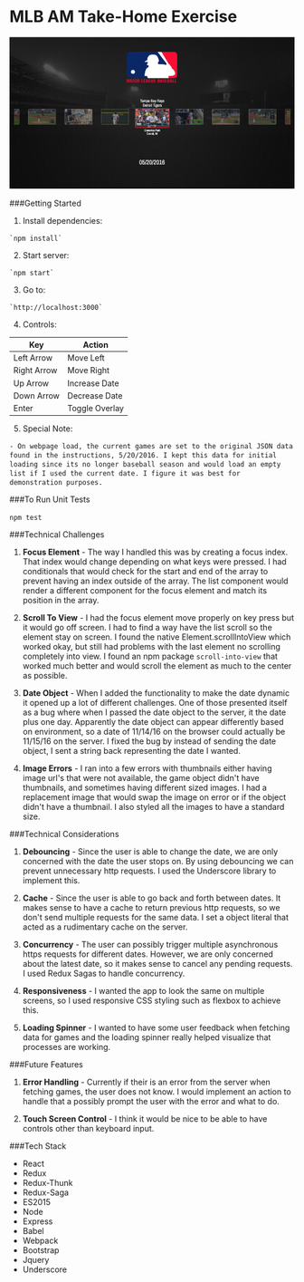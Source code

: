 # MLB AM Take-Home Exercise

![Preview](/public/assets/preview.png "Preview")

###Getting Started
  
  1. Install dependencies:

    `npm install`

  2. Start server:

    `npm start`

  3. Go to:

    `http://localhost:3000`

  4. Controls:

| Key         | Action         |
|-------------|----------------|
| Left Arrow  | Move Left      |   
| Right Arrow | Move Right     |
| Up Arrow    | Increase Date  |
| Down Arrow  | Decrease Date  |
| Enter       | Toggle Overlay |

  5. Special Note: 

    - On webpage load, the current games are set to the original JSON data found in the instructions, 5/20/2016. I kept this data for initial loading since its no longer baseball season and would load an empty list if I used the current date. I figure it was best for demonstration purposes.

###To Run Unit Tests

  `npm test`

###Technical Challenges
  1. **Focus Element** - The way I handled this was by creating a focus index. That index would change depending on what keys were pressed. I had conditionals that would check for the start and end of the array to prevent having an index outside of the array. The list component would render a different component for the focus element and match its position in the array.

  2. **Scroll To View** - I had the focus element move properly on key press but it would go off screen. I had to find a way have the list scroll so the element stay on screen. I found the native Element.scrollIntoView which worked okay, but still had problems with the last element no scrolling completely into view. I found an npm package `scroll-into-view` that worked much better and would scroll the element as much to the center as possible.

  3. **Date Object** - When I added the functionality to make the date dynamic it opened up a lot of different challenges. One of those presented itself as a bug where when I passed the date object to the server, it the date plus one day. Apparently the date object can appear differently based on environment, so a date of 11/14/16 on the browser could actually be 11/15/16 on the server. I fixed the bug by instead of sending the date object, I sent a string back representing the date I wanted.

  4. **Image Errors** - I ran into a few errors with thumbnails either having image url's that were not available, the game object didn't have thumbnails, and sometimes having different sized images. I had a replacement image that would swap the image on error or if the object didn't have a thumbnail. I also styled all the images to have a standard size.

###Technical Considerations
  1. **Debouncing** - Since the user is able to change the date, we are only concerned with the date the user stops on. By using debouncing we can prevent unnecessary http requests. I used the Underscore library to implement this.

  2. **Cache** - Since the user is able to go back and forth between dates. It makes sense to have a cache to return previous http requests, so we don't send multiple requests for the same data. I set a object literal that acted as a rudimentary cache on the server.

  3. **Concurrency** - The user can possibly trigger multiple asynchronous https requests for different dates. However, we are only concerned about the latest date, so it makes sense to cancel any pending requests. I used Redux Sagas to handle concurrency.

  4. **Responsiveness** - I wanted the app to look the same on multiple screens, so I used responsive CSS styling such as flexbox to achieve this.

  5. **Loading Spinner** - I wanted to have some user feedback when fetching data for games and the loading spinner really helped visualize that processes are working. 

###Future Features

  1. **Error Handling** - Currently if their is an error from the server when fetching games, the user does not know. I would implement an action to handle that a possibly prompt the user with the error and what to do.

  2. **Touch Screen Control** - I think it would be nice to be able to have controls other than keyboard input.

###Tech Stack

  - React
  - Redux
  - Redux-Thunk
  - Redux-Saga
  - ES2015
  - Node
  - Express
  - Babel
  - Webpack
  - Bootstrap
  - Jquery
  - Underscore